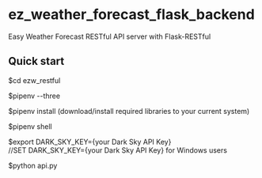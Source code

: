 # ez_weather_forecast_flask_backend
Easy Weather Forecast RESTful API server with Flask-RESTful

## Quick start
$cd ezw_restful

$pipenv --three

$pipenv install 
(download/install required libraries to your current system)

$pipenv shell

$export DARK_SKY_KEY={your Dark Sky API Key}    
//SET DARK_SKY_KEY={your Dark Sky API Key}    for Windows users

$python api.py  
